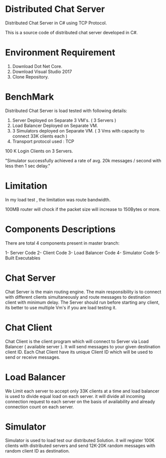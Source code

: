 # Distributed Chat Server
Distributed Chat Server in C# using TCP Protocol.

This is a source code of distributed chat server developed in C#.

# Environment Requirement

1. Download Dot Net Core.
2. Download Visual Studio 2017
3. Clone Repository.

# BenchMark

Distributed Chat Server is load tested with following details:

1. Server Deployed on Separate 3 VM's. ( 3 Servers )
2. Load Balancer Deployed on Separate VM.
3. 3 Simulators deployed on Separate VM. ( 3 Vms with capacity to connect 33K clients each )
4. Transport protocol used : TCP

100 K Login Clients  on 3 Servers.

 "Simulator successfully achieved a rate of avg. 20k messages / second with less then 1 sec delay." 

# Limitation

In my load test , the limitation was route bandwidth. 

100MB router will chock if the packet size will increase to 150Bytes or more.

# Components Descriptions

There are total 4 components present in master branch:

1- Server Code
2- Client Code
3- Load Balancer Code
4- Simulator Code
5- Built Executables



# Chat Server

Chat Server is the main routing engine. The main responsibility is to connect with different clients simultaneously and route messages to destination client with minimum delay.
The Server should run before starting any client, its better to use multiple Vm's if you are load testing it.

# Chat Client

Chat Client is the client program which will connect to Server via Load Balancer ( available server ). It will send messages to your given destination client ID. Each Chat Client have its unique Client ID which will be used to send or receive messages.

# Load Balancer

We Limit each server to accept only 33K clients at a time and load balancer is used to divide equal load on each server. it will divide all incoming connection request to each server on the basis of availability and already connection count on each server.

# Simulator

Simulator is used to load test our distributed Solution. it will register 100K clients with distributed servers and send 12K-20K random messages with random client ID as destination.

